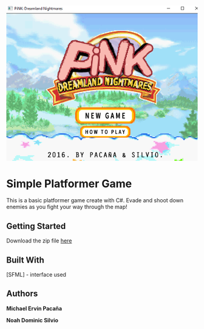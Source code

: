 ![alt text](https://github.com/mbpacana/c-platformer-game/blob/master/screenshots/title.png?raw=true)
# Simple Platformer Game
This is a basic platformer game create with C#. Evade and shoot down enemies as you fight your way through the map! 
## Getting Started
Download the zip file [here](https://github.com/mbpacana/c-platformer-game/blob/master/C%20Game/Zip/C%20Game.zip)

## Built With
[SFML] - interface used 

## Authors
**Michael Ervin Pacaña** 

**Noah Dominic Silvio** 
